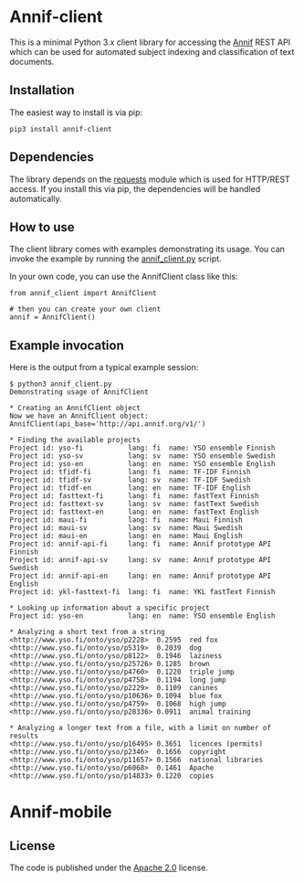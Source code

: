 # Annif-client

This is a minimal Python 3.x client library for accessing the
[Annif](http://annif.org) REST API which can be used for automated subject
indexing and classification of text documents.

## Installation

The easiest way to install is via pip:

    pip3 install annif-client

## Dependencies

The library depends on the
[requests](http://docs.python-requests.org/en/master/#) module which is used
for HTTP/REST access. If you install this via pip, the dependencies will be
handled automatically.

## How to use

The client library comes with examples demonstrating its usage. You can invoke
the example by running the [annif_client.py](annif_client.py) script.

In your own code, you can use the AnnifClient class like this:

    from annif_client import AnnifClient

    # then you can create your own client
    annif = AnnifClient()

## Example invocation

Here is the output from a typical example session:

    $ python3 annif_client.py
    Demonstrating usage of AnnifClient

    * Creating an AnnifClient object
    Now we have an AnnifClient object: AnnifClient(api_base='http://api.annif.org/v1/')

    * Finding the available projects
    Project id: yso-fi           lang: fi  name: YSO ensemble Finnish
    Project id: yso-sv           lang: sv  name: YSO ensemble Swedish
    Project id: yso-en           lang: en  name: YSO ensemble English
    Project id: tfidf-fi         lang: fi  name: TF-IDF Finnish
    Project id: tfidf-sv         lang: sv  name: TF-IDF Swedish
    Project id: tfidf-en         lang: en  name: TF-IDF English
    Project id: fasttext-fi      lang: fi  name: fastText Finnish
    Project id: fasttext-sv      lang: sv  name: fastText Swedish
    Project id: fasttext-en      lang: en  name: fastText English
    Project id: maui-fi          lang: fi  name: Maui Finnish
    Project id: maui-sv          lang: sv  name: Maui Swedish
    Project id: maui-en          lang: en  name: Maui English
    Project id: annif-api-fi     lang: fi  name: Annif prototype API Finnish
    Project id: annif-api-sv     lang: sv  name: Annif prototype API Swedish
    Project id: annif-api-en     lang: en  name: Annif prototype API English
    Project id: ykl-fasttext-fi  lang: fi  name: YKL fastText Finnish

    * Looking up information about a specific project
    Project id: yso-en           lang: en  name: YSO ensemble English

    * Analyzing a short text from a string
    <http://www.yso.fi/onto/yso/p2228>	0.2595	red fox
    <http://www.yso.fi/onto/yso/p5319>	0.2039	dog
    <http://www.yso.fi/onto/yso/p8122>	0.1946	laziness
    <http://www.yso.fi/onto/yso/p25726>	0.1285	brown
    <http://www.yso.fi/onto/yso/p4760>	0.1220	triple jump
    <http://www.yso.fi/onto/yso/p4758>	0.1194	long jump
    <http://www.yso.fi/onto/yso/p2229>	0.1109	canines
    <http://www.yso.fi/onto/yso/p10636>	0.1094	blue fox
    <http://www.yso.fi/onto/yso/p4759>	0.1068	high jump
    <http://www.yso.fi/onto/yso/p28336>	0.0911	animal training

    * Analyzing a longer text from a file, with a limit on number of results
    <http://www.yso.fi/onto/yso/p16495>	0.3651	licences (permits)
    <http://www.yso.fi/onto/yso/p2346>	0.1656	copyright
    <http://www.yso.fi/onto/yso/p11657>	0.1566	national libraries
    <http://www.yso.fi/onto/yso/p6068>	0.1461	Apache
    <http://www.yso.fi/onto/yso/p14833>	0.1220	copies
    
    
  # Annif-mobile

## License

The code is published under the [Apache 2.0](LICENSE.txt) license.
